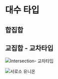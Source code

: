 # 대수 타입
## 합집합
## 교집합 - 교차타입

![Intersection- 교차타입](https://github.com/user-attachments/assets/1851dc66-ae05-49f7-9d7f-74d2e7319f4c)

![서로소 유니온](https://github.com/user-attachments/assets/40320547-c504-4e02-8b92-d7349cf5fc39)
